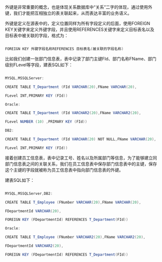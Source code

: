外键是非常重要的概念，也是体现关系数据库中“关系”二字的体现，通过使用外键，我们才能把互相独立的表关联起来，从而表达丰富的业务语义。
外键是定义在源表中的，定义位置同样为所有字段定义的后面，使用FOREIGN KEY关键字来定义外键字段，并且使用REFERENCES关键字来定义目标表名以及目标表中被关联的字段，格式为：
```java  
FOREIGN KEY 外键字段名称REFERENCES 目标表名(被关联的字段名称)
```
比如我们创建一张部门信息表，表中记录了部门主键FId、部门名称FName、部门级别FLevel等字段，建表SQL如下：
```java  
MYSQL,MSSQLServer:
CREATE TABLE T_Department (FId VARCHAR(20),FName VARCHAR(20),
FLevel INT,PRIMARY KEY (FId))
Oracle:
CREATE TABLE T_Department (FId VARCHAR2(20),FName VARCHAR2(20),
FLevel NUMBER (10) ,PRIMARY KEY (FId))
DB2:
CREATE TABLE T_Department (FId VARCHAR(20) NOT NULL,FName VARCHAR(20),
FLevel INT,PRIMARY KEY (FId))
```
接着创建员工信息表，表中记录工号、姓名以及所属部门等信息，为了能够建立同部门信息表之间的关联关系，我们在员工信息表中保存部门信息表中的主键，保存这个主键的字段就被称为员工信息表中指向部门信息表的外键。
建表SQL如下：
```java  
MYSQL,MSSQLServer,DB2:
CREATE TABLE T_Employee (FNumber VARCHAR(20),FName VARCHAR(20),
FDepartmentId VARCHAR(20),
FOREIGN KEY (FDepartmentId) REFERENCES T_Department(FId))
Oracle:
CREATE TABLE T_Employee (FNumber VARCHAR2(20),FName VARCHAR2(20),
FDepartmentId VARCHAR2(20),
FOREIGN KEY (FDepartmentId) REFERENCES T_Department(FId))
```